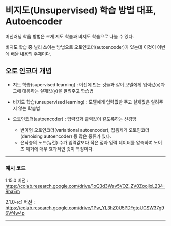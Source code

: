 # 비지도(Unsupervised) 학습 방법 대표, Autoencoder

머신러닝 학습 방법은 크게 지도 학습과 비지도 학습으로 나눌 수 있다.

비지도 학습 중 널리 쓰이는 방법으로 오토인코더(autoencoder)가 있는데 이것이 이번에 배울 내용의 주제이다.

## 오토 인코더 개념

+ 지도 학습(supervised learning) : 이전에 만든 것들과 같이 모델에게 입력값(x)과 그에 대응하는 실재값(y)을 알려주고 학습법
+ 비지도 학습(unsupervised learning) : 모델에게 입력값만 주고 실재값은 알려주지 않는 학습법

+ 오토인코더(autoencoder) : 입력값과 출력값이 같도록하는 신경망
  + 변이형 오토인코더(varialtional autoencoder), 잡음제거 오토인코더(denoising autoencoder) 등 많은 종류가 있다.
  + 은닉층의 노드(뉴런) 수가 입력값보다 적은 점과 입력 데이터를 압축하여 노이즈 제거에 매우 효과적인 것이 특징이다.
  
---
### 예시 코드

1.15.0 버전 : https://colab.research.google.com/drive/1oQ3d3Wsv5VOZ_ZV0ZoojIxL234-RhaEm

2.1.0-rc1 버전 : https://colab.research.google.com/drive/1Pw_YL3hZ0U5PDFgtoUGSW37g96Vf4w4p

---
